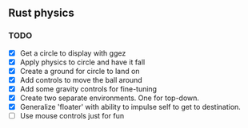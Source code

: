 ## Rust physics

### TODO
- [X] Get a circle to display with ggez
- [X] Apply physics to circle and have it fall
- [X] Create a ground for circle to land on
- [X] Add controls to move the ball around
- [X] Add some gravity controls for fine-tuning
- [X] Create two separate environments. One for top-down. 
- [X] Generalize 'floater' with ability to impulse self to get to destination.
- [ ] Use mouse controls just for fun
